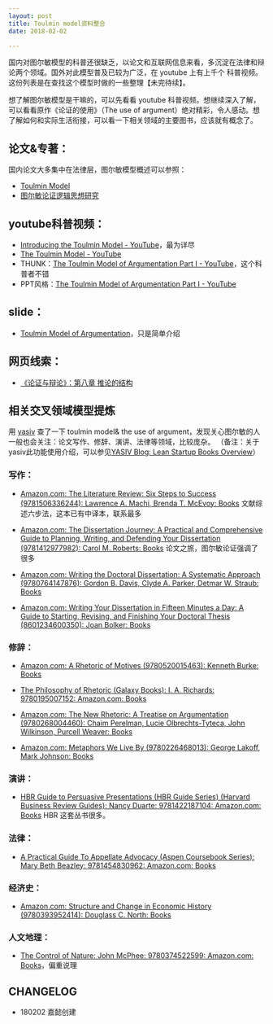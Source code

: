 ```yaml
---
layout: post
title: Toulmin model资料整合
date: 2018-02-02

---
```



国内对图尔敏模型的科普还很缺乏，以论文和互联网信息来看，多沉淀在法律和辩论两个领域。国外对此模型普及已较为广泛，在 youtube 上有上千个 科普视频。这份列表是在查找这个模型时做的一些整理【未完待续】。

想了解图尔敏模型是干嘛的，可以先看看 youtube 科普视频。想继续深入了解，可以看看原作《论证的使用》（The use of argument）绝对精彩，令人感动。想了解如何和实际生活衔接，可以看一下相关领域的主要图书，应该就有概念了。

## 论文&专著：

国内论文大多集中在法律层，图尔敏模型概述可以参照：

+ [Toulmin Model](https://pan.baidu.com/s/1c2zwIsC#list/path=%2FToulmin%20Model)
+ [图尔敏论证逻辑思想研究](https://book.douban.com/subject/19986664/)


## youtube科普视频：

+ [Introducing the Toulmin Model - YouTube](https://www.youtube.com/watch?v=NreDN7PTOD8)，最为详尽
+ [The Toulmin Model - YouTube](https://www.youtube.com/watch?v=NreDN7PTOD8)
+ THUNK：[The Toulmin Model of Argumentation Part I - YouTube](https://www.youtube.com/watch?v=0o3MHvVaQH0)，这个科普者不错
+ PPT风格：[The Toulmin Model of Argumentation Part I - YouTube](https://www.youtube.com/watch?v=0o3MHvVaQH0)

## slide：

+ [Toulmin Model of Argumentation](https://www.slideshare.net/soul4real/toulmin-model-of-argumentation-presentation?qid=97635d20-f75f-482d-b2da-a623bc507c08&v=&b=&from_search=1)，只是简单介绍


## 网页线索：

+ [《论证与辩论》：第八章 推论的结构](file://localhost/Users/wangpeng/Documents/Zotero/storage/IMBQ9V3X/31555548.html)

## 相关交叉领域模型提炼

用 [yasiv](www.yasiv.com) 查了一下 toulmin model& the use of argument，发现关心图尔敏的人一般也会关注：论文写作、修辞、演讲、法律等领域，比较庞杂。
（备注：关于yasiv此功能使用介绍，可以参见[YASIV Blog: Lean Startup Books Overview](http://blog.yasiv.com/2016/04/lean-startup-books-overview.html#)）

### 写作：

+ [Amazon.com: The Literature Review: Six Steps to Success (9781506336244): Lawrence A. Machi, Brenda T. McEvoy: Books](https://www.amazon.com/Literature-Review-Six-Steps-Success/dp/1506336248?SubscriptionId=AKIAIJKR6IY4BV5FKK7A&tag=wwwyasivcom-20&linkCode=xm2&camp=2025&creative=165953&creativeASIN=1506336248) 文献综述六步法，这本已有中译本，联系最多

+ [Amazon.com: The Dissertation Journey: A Practical and Comprehensive Guide to Planning, Writing, and Defending Your Dissertation (9781412977982): Carol M. Roberts: Books](https://www.amazon.com/Dissertation-Journey-Practical-Comprehensive-Defending/dp/1412977983?SubscriptionId=AKIAIJKR6IY4BV5FKK7A&tag=wwwyasivcom-20&linkCode=xm2&camp=2025&creative=165953&creativeASIN=1412977983) 论文之旅，图尔敏论证强调了很多

+ [Amazon.com: Writing the Doctoral Dissertation: A Systematic Approach (9780764147876): Gordon B. Davis, Clyde A. Parker, Detmar W. Straub: Books](https://www.amazon.com/Writing-Doctoral-Dissertation-Systematic-Approach/dp/0764147870?SubscriptionId=AKIAIJKR6IY4BV5FKK7A&tag=wwwyasivcom-20&linkCode=xm2&camp=2025&creative=165953&creativeASIN=0764147870)

+ [Amazon.com: Writing Your Dissertation in Fifteen Minutes a Day: A Guide to Starting, Revising, and Finishing Your Doctoral Thesis (8601234600350): Joan Bolker: Books](https://www.amazon.com/Writing-Your-Dissertation-Fifteen-Minutes/dp/080504891X?SubscriptionId=AKIAIJKR6IY4BV5FKK7A&tag=wwwyasivcom-20&linkCode=xm2&camp=2025&creative=165953&creativeASIN=080504891X)

### 修辞：

+ [Amazon.com: A Rhetoric of Motives (9780520015463): Kenneth Burke: Books](https://www.amazon.com/Rhetoric-Motives-Kenneth-Burke/dp/0520015460?SubscriptionId=AKIAIJKR6IY4BV5FKK7A&tag=wwwyasivcom-20&linkCode=xm2&camp=2025&creative=165953&creativeASIN=0520015460)

+ [The Philosophy of Rhetoric (Galaxy Books): I. A. Richards: 9780195007152: Amazon.com: Books](https://www.amazon.com/Philosophy-Rhetoric-Galaxy-Books/dp/0195007158?SubscriptionId=AKIAIJKR6IY4BV5FKK7A&tag=wwwyasivcom-20&linkCode=xm2&camp=2025&creative=165953&creativeASIN=0195007158)

+ [Amazon.com: The New Rhetoric: A Treatise on Argumentation (9780268004460): Chaim Perelman, Lucie Olbrechts-Tyteca, John Wilkinson, Purcell Weaver: Books](https://www.amazon.com/New-Rhetoric-Treatise-Argumentation/dp/0268004463?SubscriptionId=AKIAIJKR6IY4BV5FKK7A&tag=wwwyasivcom-20&linkCode=xm2&camp=2025&creative=165953&creativeASIN=0268004463)

+ [Amazon.com: Metaphors We Live By (9780226468013): George Lakoff, Mark Johnson: Books](https://www.amazon.com/Metaphors-We-Live-George-Lakoff/dp/0226468011?SubscriptionId=AKIAIJKR6IY4BV5FKK7A&tag=wwwyasivcom-20&linkCode=xm2&camp=2025&creative=165953&creativeASIN=0226468011)

### 演讲：

+ [HBR Guide to Persuasive Presentations (HBR Guide Series) (Harvard Business Review Guides): Nancy Duarte: 9781422187104: Amazon.com: Books](https://www.amazon.com/Persuasive-Presentations-Harvard-Business-Review/dp/1422187101?SubscriptionId=AKIAIJKR6IY4BV5FKK7A&tag=wwwyasivcom-20&linkCode=xm2&camp=2025&creative=165953&creativeASIN=1422187101)  HBR 这套丛书很多。

### 法律：

+ [A Practical Guide To Appellate Advocacy (Aspen Coursebook Series): Mary Beth Beazley: 9781454830962: Amazon.com: Books](https://www.amazon.com/Practical-Guide-Appellate-Advocacy-Coursebook/dp/1454830964?SubscriptionId=AKIAIJKR6IY4BV5FKK7A&tag=wwwyasivcom-20&linkCode=xm2&camp=2025&creative=165953&creativeASIN=1454830964)

### 经济史：

+ [Amazon.com: Structure and Change in Economic History (9780393952414): Douglass C. North: Books](https://www.amazon.com/Structure-Change-Economic-History-Douglass/dp/039395241X?SubscriptionId=AKIAIJKR6IY4BV5FKK7A&tag=wwwyasivcom-20&linkCode=xm2&camp=2025&creative=165953&creativeASIN=039395241X)

### 人文地理：

+ [The Control of Nature: John McPhee: 9780374522599: Amazon.com: Books](https://www.amazon.com/Control-Nature-John-McPhee/dp/0374522596?SubscriptionId=AKIAIJKR6IY4BV5FKK7A&tag=wwwyasivcom-20&linkCode=xm2&camp=2025&creative=165953&creativeASIN=0374522596)，偏重说理

## CHANGELOG
+ 180202 嘉懿创建